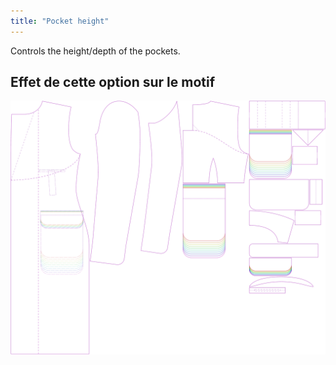 ```yaml
---
title: "Pocket height"
---
```


Controls the height/depth of the pockets.

## Effet de cette option sur le motif

![Cette image montre l'effet de cette option en superposant plusieurs variantes qui ont une valeur différente pour cette option](carlton_pocketheight_sample.svg "Effet de cette option sur le modèle")
